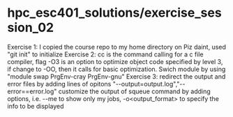 # hpc_esc401_solutions/exercise_session_02
Exercise 1: I copied the course repo to my home directory on Piz daint, used "git init" to initialize
Exercise 2: cc is the command calling for a c file compiler, flag -O3 is an option to optimize object code specified by level 3, if change to -OO, then it calls for basic optimization.
Swich module by using "module swap PrgEnv-cray PrgEnv-gnu"
Exercise 3: redirect the output and error files by adding lines of opitons "--output=output.log","--error==error.log"
customize the output of squeue command by adding options, i.e. --me to show only my jobs, -o<output_format> to specify the info to be displayed
